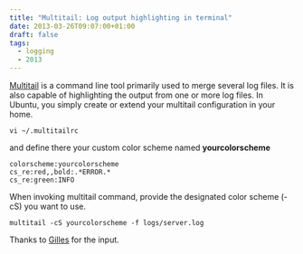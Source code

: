 ```yaml
---
title: "Multitail: Log output highlighting in terminal"
date: 2013-03-26T09:07:00+01:00
draft: false
tags: 
  - logging
  - 2013
---
```


[Multitail](http://www.vanheusden.com/multitail/) is a command line tool primarily used to merge several log files. 
It is also capable of highlighting the output from one or more log files. In Ubuntu, you simply create or extend your 
multitail configuration in your home. 

```
vi ~/.multitailrc
``` 

and define there your custom color scheme named **yourcolorscheme**

```
colorscheme:yourcolorscheme 
cs_re:red,,bold:.*ERROR.* 
cs_re:green:INFO 
```

When invoking multitail command, provide the designated color scheme (-cS) you want to use. 

```
multitail -cS yourcolorscheme -f logs/server.log
``` 

Thanks to [Gilles](http://unix.stackexchange.com/questions/8414/how-to-have-tail-f-show-colored-output) for the input.
